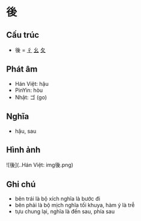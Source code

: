 # 後

## Cấu trúc
* 後 = [彳](彳.md) [幺](幺.md) [夂](夂.md)

## Phát âm

* Hán Việt: hậu
* PinYin: hòu
* Nhật: ゴ (go)

## Nghĩa

* hậu, sau

## Hình ảnh
![後](..Hán Việt: img後.png)

## Ghi chú
* bên trái là bộ xích nghĩa là bước đi
* bên phải là bộ mịch nghĩa tối khuya, hàm ý là trễ
* tựu chung lại, nghĩa là đến sau, phía sau

<script>window.HANZI_FIELD='後';</script>